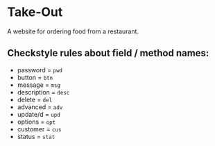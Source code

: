 # Take-Out
A website for ordering food from a restaurant.

## Checkstyle rules about field / method names:
- password = `pwd`
- button = `btn`
- message = `msg`
- description = `desc`
- delete = `del`
- advanced = `adv`
- update/d = `upd`
- options = `opt`
- customer = `cus`
- status = `stat`

